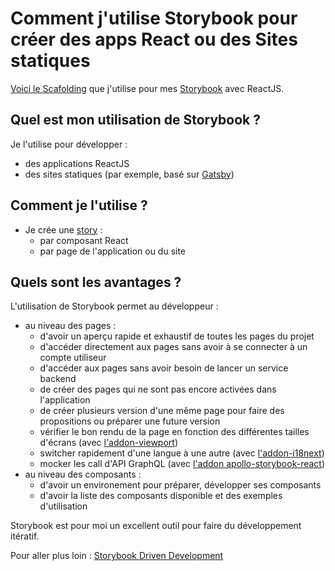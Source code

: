 # Comment j'utilise Storybook pour créer des apps React ou des Sites statiques

[Voici le Scafolding](https://github.com/stephane-klein/storybook-reactjs-scaffolding) que j'utilise pour mes [Storybook](https://storybook.js.org/) avec ReactJS.

## Quel est mon utilisation de Storybook ?

Je l'utilise pour développer :

- des applications ReactJS
- des sites statiques (par exemple, basé sur [Gatsby](https://www.gatsbyjs.org/))

## Comment je l'utilise ?

- Je crée une [story](https://storybook.js.org/docs/basics/writing-stories/) :
  - par composant React
  - par page de l'application ou du site

## Quels sont les avantages ?

L'utilisation de Storybook permet au développeur :

- au niveau des pages :
  - d'avoir un aperçu rapide et exhaustif de toutes les pages du projet
  - d'accéder directement aux pages sans avoir à se connecter à un compte utiliseur
  - d'accéder aux pages sans avoir besoin de lancer un service backend
  - de créer des pages qui ne sont pas encore activées dans l'application
  - de créer plusieurs version d'une même page pour faire des propositions ou préparer une future version
  - vérifier le bon rendu de la page en fonction des différentes tailles d'écrans (avec [l'addon-viewport](https://github.com/storybookjs/storybook/tree/master/addons/viewport))
  - switcher rapidement d'une langue à une autre (avec [l'addon-i18next](https://github.com/fynncfchen/storybook-addon-i18next#readme))
  - mocker les call d'API GraphQL (avec [l'addon apollo-storybook-react](https://github.com/abhiaiyer91/apollo-storybook-decorator))
- au niveau des composants :
  - d'avoir un environement pour préparer, développer ses composants
  - d'avoir la liste des composants disponible et des exemples d'utilisation

Storybook est pour moi un excellent outil pour faire du développement itératif.

Pour aller plus loin : [Storybook Driven Development](https://medium.com/nulogy/storybook-driven-development-a3c517276c07)
